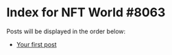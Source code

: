 # Index for NFT World #8063
Posts will be displayed in the order below:

- [Your first post](./001-first.md)

